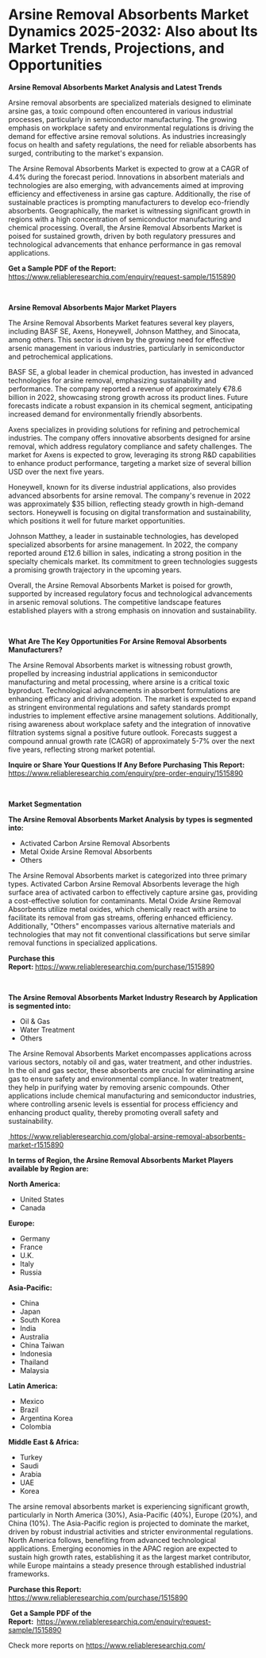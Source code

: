 <p><h1>Arsine Removal Absorbents Market Dynamics 2025-2032: Also about Its Market Trends, Projections, and Opportunities</h1></p><p><strong>Arsine Removal Absorbents Market Analysis and Latest Trends</strong></p>
<p><p>Arsine removal absorbents are specialized materials designed to eliminate arsine gas, a toxic compound often encountered in various industrial processes, particularly in semiconductor manufacturing. The growing emphasis on workplace safety and environmental regulations is driving the demand for effective arsine removal solutions. As industries increasingly focus on health and safety regulations, the need for reliable absorbents has surged, contributing to the market's expansion.</p><p>The Arsine Removal Absorbents Market is expected to grow at a CAGR of 4.4% during the forecast period. Innovations in absorbent materials and technologies are also emerging, with advancements aimed at improving efficiency and effectiveness in arsine gas capture. Additionally, the rise of sustainable practices is prompting manufacturers to develop eco-friendly absorbents. Geographically, the market is witnessing significant growth in regions with a high concentration of semiconductor manufacturing and chemical processing. Overall, the Arsine Removal Absorbents Market is poised for sustained growth, driven by both regulatory pressures and technological advancements that enhance performance in gas removal applications.</p></p>
<p><strong>Get a Sample PDF of the Report:&nbsp;</strong> <a href="https://www.reliableresearchiq.com/enquiry/request-sample/1515890?utm_campaign=1842&utm_medium=2&utm_source=Github&utm_content=ia&utm_term=18012025&utm_id=arsine-removal-absorbents">https://www.reliableresearchiq.com/enquiry/request-sample/1515890</a></p>
<p>&nbsp;</p>
<p><strong>Arsine Removal Absorbents Major Market Players</strong></p>
<p><p>The Arsine Removal Absorbents Market features several key players, including BASF SE, Axens, Honeywell, Johnson Matthey, and Sinocata, among others. This sector is driven by the growing need for effective arsenic management in various industries, particularly in semiconductor and petrochemical applications.</p><p>BASF SE, a global leader in chemical production, has invested in advanced technologies for arsine removal, emphasizing sustainability and performance. The company reported a revenue of approximately €78.6 billion in 2022, showcasing strong growth across its product lines. Future forecasts indicate a robust expansion in its chemical segment, anticipating increased demand for environmentally friendly absorbents.</p><p>Axens specializes in providing solutions for refining and petrochemical industries. The company offers innovative absorbents designed for arsine removal, which address regulatory compliance and safety challenges. The market for Axens is expected to grow, leveraging its strong R&D capabilities to enhance product performance, targeting a market size of several billion USD over the next five years.</p><p>Honeywell, known for its diverse industrial applications, also provides advanced absorbents for arsine removal. The company's revenue in 2022 was approximately $35 billion, reflecting steady growth in high-demand sectors. Honeywell is focusing on digital transformation and sustainability, which positions it well for future market opportunities.</p><p>Johnson Matthey, a leader in sustainable technologies, has developed specialized absorbents for arsine management. In 2022, the company reported around £12.6 billion in sales, indicating a strong position in the specialty chemicals market. Its commitment to green technologies suggests a promising growth trajectory in the upcoming years.</p><p>Overall, the Arsine Removal Absorbents Market is poised for growth, supported by increased regulatory focus and technological advancements in arsenic removal solutions. The competitive landscape features established players with a strong emphasis on innovation and sustainability.</p></p>
<p>&nbsp;</p>
<p><strong>What Are The Key Opportunities For Arsine Removal Absorbents Manufacturers?</strong></p>
<p><p>The Arsine Removal Absorbents market is witnessing robust growth, propelled by increasing industrial applications in semiconductor manufacturing and metal processing, where arsine is a critical toxic byproduct. Technological advancements in absorbent formulations are enhancing efficacy and driving adoption. The market is expected to expand as stringent environmental regulations and safety standards prompt industries to implement effective arsine management solutions. Additionally, rising awareness about workplace safety and the integration of innovative filtration systems signal a positive future outlook. Forecasts suggest a compound annual growth rate (CAGR) of approximately 5-7% over the next five years, reflecting strong market potential.</p></p>
<p><strong>Inquire or Share Your Questions If Any Before Purchasing This Report:</strong> <a href="https://www.reliableresearchiq.com/enquiry/pre-order-enquiry/1515890?utm_campaign=1842&utm_medium=2&utm_source=Github&utm_content=ia&utm_term=18012025&utm_id=arsine-removal-absorbents">https://www.reliableresearchiq.com/enquiry/pre-order-enquiry/1515890</a></p>
<p>&nbsp;</p>
<p><strong>Market Segmentation</strong></p>
<p><strong>The Arsine Removal Absorbents Market Analysis by types is segmented into:</strong></p>
<p><ul><li>Activated Carbon Arsine Removal Absorbents</li><li>Metal Oxide Arsine Removal Absorbents</li><li>Others</li></ul></p>
<p><p>The Arsine Removal Absorbents market is categorized into three primary types. Activated Carbon Arsine Removal Absorbents leverage the high surface area of activated carbon to effectively capture arsine gas, providing a cost-effective solution for contaminants. Metal Oxide Arsine Removal Absorbents utilize metal oxides, which chemically react with arsine to facilitate its removal from gas streams, offering enhanced efficiency. Additionally, "Others" encompasses various alternative materials and technologies that may not fit conventional classifications but serve similar removal functions in specialized applications.</p></p>
<p><strong>Purchase this Report:&nbsp;</strong><a href="https://www.reliableresearchiq.com/purchase/1515890?utm_campaign=1842&utm_medium=2&utm_source=Github&utm_content=ia&utm_term=18012025&utm_id=arsine-removal-absorbents">https://www.reliableresearchiq.com/purchase/1515890</a></p>
<p>&nbsp;</p>
<p><strong>The Arsine Removal Absorbents Market Industry Research by Application is segmented into:</strong></p>
<p><ul><li>Oil & Gas</li><li>Water Treatment</li><li>Others</li></ul></p>
<p><p>The Arsine Removal Absorbents Market encompasses applications across various sectors, notably oil and gas, water treatment, and other industries. In the oil and gas sector, these absorbents are crucial for eliminating arsine gas to ensure safety and environmental compliance. In water treatment, they help in purifying water by removing arsenic compounds. Other applications include chemical manufacturing and semiconductor industries, where controlling arsenic levels is essential for process efficiency and enhancing product quality, thereby promoting overall safety and sustainability.</p></p>
<p><a href="https://www.reliableresearchiq.com/global-arsine-removal-absorbents-market-r1515890?utm_campaign=1842&utm_medium=2&utm_source=Github&utm_content=ia&utm_term=18012025&utm_id=arsine-removal-absorbents">&nbsp;https://www.reliableresearchiq.com/global-arsine-removal-absorbents-market-r1515890</a></p>
<p><strong>In terms of Region, the Arsine Removal Absorbents Market Players available by Region are:</strong></p>
<p>
    <p> <strong> North America: </strong>
        <ul>
            <li>United States</li>
            <li>Canada</li>
        </ul>
        </p> 
    <p> <strong> Europe: </strong>
        <ul>
            <li>Germany</li>
            <li>France</li>
            <li>U.K.</li>
            <li>Italy</li>
            <li>Russia</li>
        </ul>
        </p> 
    <p> <strong> Asia-Pacific: </strong>
        <ul>
            <li>China</li>
            <li>Japan</li>
            <li>South Korea</li>
            <li>India</li>
            <li>Australia</li>
            <li>China Taiwan</li>
            <li>Indonesia</li>
            <li>Thailand</li>
            <li>Malaysia</li>
        </ul>
        </p> 
    <p> <strong> Latin America: </strong>
        <ul>
            <li>Mexico</li>
            <li>Brazil</li>
            <li>Argentina Korea</li>
            <li>Colombia</li>
        </ul>
        </p> 
    <p> <strong> Middle East & Africa: </strong>
        <ul>
            <li>Turkey</li>
            <li>Saudi</li>
            <li>Arabia</li>
            <li>UAE</li>
            <li>Korea</li>
        </ul>
    </p>
    </p>
<p><p>The arsine removal absorbents market is experiencing significant growth, particularly in North America (30%), Asia-Pacific (40%), Europe (20%), and China (10%). The Asia-Pacific region is projected to dominate the market, driven by robust industrial activities and stricter environmental regulations. North America follows, benefiting from advanced technological applications. Emerging economies in the APAC region are expected to sustain high growth rates, establishing it as the largest market contributor, while Europe maintains a steady presence through established industrial frameworks.</p></p>
<p><strong>Purchase this Report: </strong><a href="https://www.reliableresearchiq.com/purchase/1515890?utm_campaign=1842&utm_medium=2&utm_source=Github&utm_content=ia&utm_term=18012025&utm_id=arsine-removal-absorbents">https://www.reliableresearchiq.com/purchase/1515890</a></p>
<p>&nbsp;<strong>Get a Sample PDF of the Report:&nbsp;&nbsp;</strong><a href="https://www.reliableresearchiq.com/enquiry/request-sample/1515890?utm_campaign=1842&utm_medium=2&utm_source=Github&utm_content=ia&utm_term=18012025&utm_id=arsine-removal-absorbents">https://www.reliableresearchiq.com/enquiry/request-sample/1515890</a></p>
<p><strong></strong></p>
<p>Check more reports on <a href="https://www.reliableresearchiq.com/?utm_campaign=1842&utm_medium=2&utm_source=Github&utm_content=ia&utm_term=18012025&utm_id=arsine-removal-absorbents">https://www.reliableresearchiq.com/</a></p>